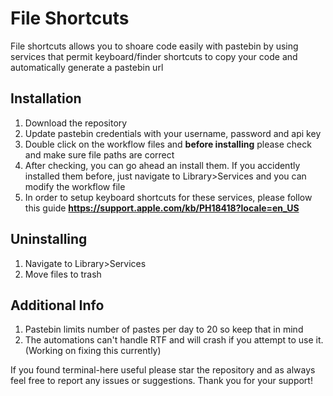 # File Shortcuts
File shortcuts allows you to shoare code easily with pastebin by using services that permit keyboard/finder shortcuts to copy your code and automatically generate a pastebin url

## Installation
1. Download the repository
2. Update pastebin credentials with your username, password and api key
3. Double click on the workflow files and **before installing** please check and make sure file paths are correct
4. After checking, you can go ahead an install them. If you accidently installed them before, just navigate to Library>Services and you can modify the workflow file
5. In order to setup keyboard shortcuts for these services, please follow this guide **https://support.apple.com/kb/PH18418?locale=en_US**


## Uninstalling
1. Navigate to Library>Services
2. Move files to trash

## Additional Info
1. Pastebin limits number of pastes per day to 20 so keep that in mind
2. The automations can't handle RTF and will crash if you attempt to use it. (Working on fixing this currently)


If you found terminal-here useful please star the repository and as always feel free to report any issues or suggestions. Thank you for your support!


